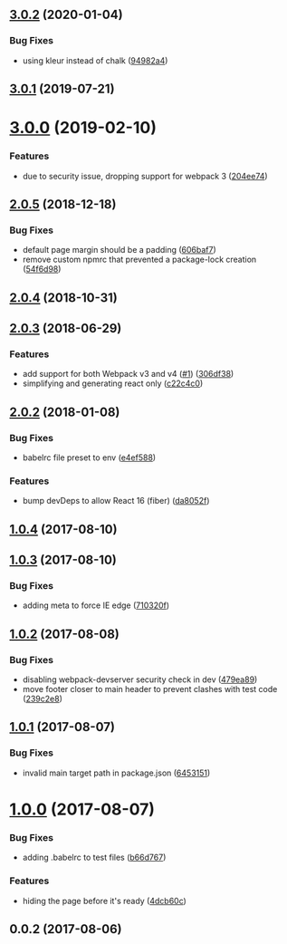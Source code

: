 ## [3.0.2](https://github.com/aversini/generator-webpack-mini/compare/v3.0.1...v3.0.2) (2020-01-04)


### Bug Fixes

* using kleur instead of chalk ([94982a4](https://github.com/aversini/generator-webpack-mini/commit/94982a445cd2a7af7bbf20748e73661d395aed55))



## [3.0.1](https://github.com/aversini/generator-webpack-mini/compare/v3.0.0...v3.0.1) (2019-07-21)



# [3.0.0](https://github.com/aversini/generator-webpack-mini/compare/v2.0.5...v3.0.0) (2019-02-10)


### Features

* due to security issue, dropping support for webpack 3 ([204ee74](https://github.com/aversini/generator-webpack-mini/commit/204ee74))



## [2.0.5](https://github.com/aversini/generator-webpack-mini/compare/v2.0.4...v2.0.5) (2018-12-18)


### Bug Fixes

* default page margin should be a padding ([606baf7](https://github.com/aversini/generator-webpack-mini/commit/606baf7))
* remove custom npmrc that prevented a package-lock creation ([54f6d98](https://github.com/aversini/generator-webpack-mini/commit/54f6d98))



## [2.0.4](https://github.com/aversini/generator-webpack-mini/compare/v2.0.3...v2.0.4) (2018-10-31)



## [2.0.3](https://github.com/aversini/generator-webpack-mini/compare/v2.0.2...v2.0.3) (2018-06-29)


### Features

* add support for both Webpack v3 and v4 ([#1](https://github.com/aversini/generator-webpack-mini/issues/1)) ([306df38](https://github.com/aversini/generator-webpack-mini/commit/306df38))
* simplifying and generating react only ([c22c4c0](https://github.com/aversini/generator-webpack-mini/commit/c22c4c0))



## [2.0.2](https://github.com/aversini/generator-webpack-mini/compare/v1.0.4...v2.0.2) (2018-01-08)


### Bug Fixes

* babelrc file preset to env ([e4ef588](https://github.com/aversini/generator-webpack-mini/commit/e4ef588))


### Features

* bump devDeps to allow React 16 (fiber) ([da8052f](https://github.com/aversini/generator-webpack-mini/commit/da8052f))



## [1.0.4](https://github.com/aversini/generator-webpack-mini/compare/v1.0.3...v1.0.4) (2017-08-10)



## [1.0.3](https://github.com/aversini/generator-webpack-mini/compare/v1.0.2...v1.0.3) (2017-08-10)


### Bug Fixes

* adding meta to force IE edge ([710320f](https://github.com/aversini/generator-webpack-mini/commit/710320f))



## [1.0.2](https://github.com/aversini/generator-webpack-mini/compare/v1.0.1...v1.0.2) (2017-08-08)


### Bug Fixes

* disabling webpack-devserver security check in dev ([479ea89](https://github.com/aversini/generator-webpack-mini/commit/479ea89))
* move footer closer to main header to prevent clashes with test code ([239c2e8](https://github.com/aversini/generator-webpack-mini/commit/239c2e8))



## [1.0.1](https://github.com/aversini/generator-webpack-mini/compare/v1.0.0...v1.0.1) (2017-08-07)


### Bug Fixes

* invalid main target path in package.json ([6453151](https://github.com/aversini/generator-webpack-mini/commit/6453151))



# [1.0.0](https://github.com/aversini/generator-webpack-mini/compare/v0.0.2...v1.0.0) (2017-08-07)


### Bug Fixes

* adding .babelrc to test files ([b66d767](https://github.com/aversini/generator-webpack-mini/commit/b66d767))


### Features

* hiding the page before it's ready ([4dcb60c](https://github.com/aversini/generator-webpack-mini/commit/4dcb60c))



## 0.0.2 (2017-08-06)



